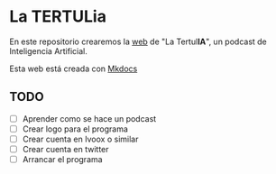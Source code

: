 # La TERTULia

En este repositorio crearemos la [web](https://ironbar.github.io/tertulia_inteligencia_artificial/) de "La Tertul**IA**", un podcast de Inteligencia Artificial.

Esta web está creada con [Mkdocs](https://www.mkdocs.org/getting-started/)

## TODO

- [ ] Aprender como se hace un podcast
- [ ] Crear logo para el programa
- [ ] Crear cuenta en Ivoox o similar
- [ ] Crear cuenta en twitter
- [ ] Arrancar el programa
